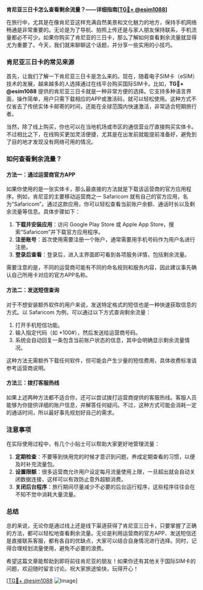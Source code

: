 **肯尼亚三日卡怎么查看剩余流量？——详细指南[[TG💪+ @esim1088](https://t.me/s/esim1088)]**

在旅行中，尤其是在像肯尼亚这样充满自然美景和文化魅力的地方，保持手机网络畅通是非常重要的。无论是为了导航、拍照上传还是与家人朋友保持联系，手机流量都必不可少。如果你购买了肯尼亚的三日卡，那么了解如何查看剩余流量就显得尤为重要了。今天，我们就来聊聊这个话题，并分享一些实用的小技巧。

### 肯尼亚三日卡的常见来源

首先，让我们了解一下肯尼亚三日卡是怎么来的。现在，随着电子SIM卡（eSIM）技术的发展，越来越多的人选择通过在线平台购买国际SIM卡。比如，**TG💪+ @esim1088** 提供的肯尼亚三日卡就是一种非常方便的选择。它支持多种语言界面，操作简单，用户只需下载相应的APP或激活码，就可以轻松使用。这种方式不仅省去了传统实体卡邮寄的时间，还能在全球范围内快速激活，非常适合短期旅行者。

当然，除了线上购买，你也可以在当地机场或市区的通信营业厅直接购买实体卡。不过相比之下，在线购买更加灵活便捷，尤其是在出发前就能提前准备好，避免到了目的地才发现没有网络可用的情况。

### 如何查看剩余流量？

#### 方法一：通过运营商官方APP
如果你使用的是一张实体卡，那么最直接的方法就是下载该运营商的官方应用程序。例如，肯尼亚的主要移动运营商之一 Safaricom 就有自己的官方应用，名为“Safaricom”。通过这款应用，你可以轻松查看当前账户余额、通话时长以及剩余流量等信息。具体步骤如下：

1. **下载并安装应用**：访问 Google Play Store 或 Apple App Store，搜索“Safaricom”并下载官方应用程序。
2. **注册账号**：首次使用需要注册一个账户，通常需要用手机号码作为用户名进行注册。
3. **登录后查看**：登录后，进入主界面即可看到各项服务详情，包括剩余流量。

需要注意的是，不同的运营商可能有不同的命名规则和服务内容，因此建议事先确认自己所用卡对应的官方APP名称。

#### 方法二：发送短信查询
对于不想安装额外软件的用户来说，发送特定格式的短信也是一种快速获取信息的方式。以 Safaricom 为例，可以通过以下方式查询剩余流量：

1. 打开手机短信功能。
2. 输入指定代码（如 *100#），然后发送给运营商号码。
3. 系统会自动回复一条包含当前账户状态的信息，其中会明确显示剩余流量情况。

这种方法无需额外下载任何软件，但可能会产生少量的短信费用，具体收费标准请参考运营商说明。

#### 方法三：拨打客服热线
如果上述两种方法都不适合你，还可以尝试拨打运营商提供的客服热线。客服人员能够为你提供详细的账户信息，并解答任何疑问。不过，这种方式可能会消耗一定的通话时间，所以最好事先规划好自己的需求。

### 注意事项

在实际使用过程中，有几个小贴士可以帮助大家更好地管理流量：

1. **定期检查**：不要等到快用完的时候才意识到问题，养成定期查看的习惯，以便及时补充流量包。
2. **设置限额**：很多运营商允许用户设定每月流量使用上限，一旦超出就会自动关闭数据连接，这样可以有效防止意外超额消费。
3. **关闭后台程序**：旅行期间尽量减少不必要的后台运行程序，这些程序往往会在不知不觉中消耗大量流量。

### 总结

总的来说，无论你是通过线上还是线下渠道获得了肯尼亚三日卡，只要掌握了正确的方法，都可以轻松地查看剩余流量。无论是利用运营商的官方APP、发送短信还是直接联系客服，都有各自的优缺点，大家可以结合自身情况进行选择。同时，记得合理规划流量使用，避免不必要的浪费。

希望这篇文章能帮助到即将前往肯尼亚的朋友！如果你还有其他关于国际SIM卡的问题，欢迎随时留言讨论。祝大家旅途愉快，玩得开心！

[[TG💪+ @esim1088](https://t.me/s/esim1088) ![Image](https://i.postimg.cc/4NQfJmqS/Snipaste-2025-05-13-00-14-12.png)]